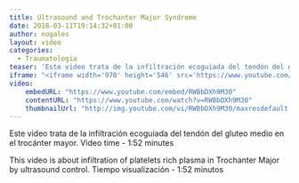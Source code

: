 ```yaml
---
title: Ultrasound and Trochanter Major Syndrome
date: 2018-03-11T19:14:32+01:00
author: nogales
layout: video
categories:
  - Traumatologia
teaser: 'Este video trata de la infiltración ecoguiada del tendón del gluteo medio en el trocánter mayor.'
iframe: "<iframe width='970' height='546' src='https://www.youtube.com/embed/RWBbDXh9M30' frameborder='0' allowfullscreen></iframe>"
video:
    embedURL: "https://www.youtube.com/embed/RWBbDXh9M30"
    contentURL: "https://www.youtube.com/watch?v=RWBbDXh9M30"
    thumbnailUrl: "http://img.youtube.com/vi/RWBbDXh9M30/maxresdefault.jpg"
---
```

Este video trata de la infiltración ecoguiada del tendón del gluteo medio en el trocánter mayor.
Video time - 1:52 minutes

This video is about infiltration of platelets rich plasma in Trochanter Major by ultrasound control.
Tiempo visualización - 1:52 minutos
